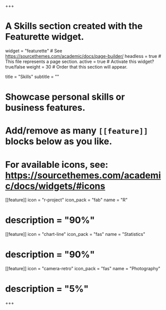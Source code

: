 +++
# A Skills section created with the Featurette widget.
widget = "featurette"  # See https://sourcethemes.com/academic/docs/page-builder/
headless = true  # This file represents a page section.
active = true  # Activate this widget? true/false
weight = 30  # Order that this section will appear.

title = "Skills"
subtitle = ""

# Showcase personal skills or business features.
# 
# Add/remove as many `[[feature]]` blocks below as you like.
# 
# For available icons, see: https://sourcethemes.com/academic/docs/widgets/#icons

[[feature]]
  icon = "r-project"
  icon_pack = "fab"
  name = "R"
  # description = "90%"
  
[[feature]]
  icon = "chart-line"
  icon_pack = "fas"
  name = "Statistics"
  # description = "90%"  
  
[[feature]]
  icon = "camera-retro"
  icon_pack = "fas"
  name = "Photography"
  # description = "5%"

+++
